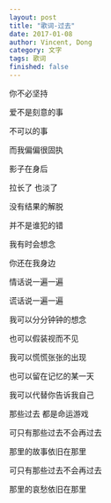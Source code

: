 ```yaml
---
layout: post
title: "歌词-过去"
date: 2017-01-08
author: Vincent, Dong
category: 文字
tags: 歌词
finished: false
---
```


你不必坚持

爱不是刻意的事

不可以的事

而我偏偏很固执

影子在身后

拉长了 也淡了

没有结果的解脱

并不是谁犯的错



我有时会想念

你还在我身边

情话说一遍一遍

谎话说一遍一遍



我可以分分钟钟的想念

也可以假装视而不见

我可以慌慌张张的出现

也可以留在记忆的某一天

我可以代替你告诉我自己

那些过去 都是命运游戏

可只有那些过去不会再过去

那里的故事依旧在那里

可只有那些过去不会再过去

那里的哀愁依旧在那里
